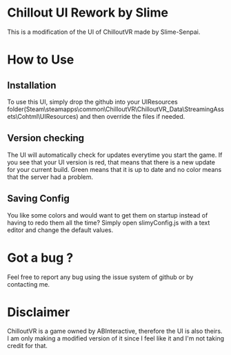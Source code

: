 # Chillout UI Rework by Slime
This is a modification of the UI of ChilloutVR made by Slime-Senpai.

# How to Use
## Installation
To use this UI, simply drop the github into your UIResources folder(Steam\steamapps\common\ChilloutVR\ChilloutVR_Data\StreamingAssets\Cohtml\UIResources)
and then override the files if needed.

## Version checking
The UI will automatically check for updates everytime you start the game. If you see that your UI version is red, that means that there is a new update for your current build. Green means that it is up to date and no color means that the server had a problem.

## Saving Config
You like some colors and would want to get them on startup instead of having to redo them all the time? Simply open slimyConfig.js with a text editor and change the default values.

# Got a bug ?
Feel free to report any bug using the issue system of github or by contacting me.

# Disclaimer
ChilloutVR is a game owned by ABInteractive, therefore the UI is also theirs.
I am only making a modified version of it since I feel like it and I'm not taking credit for that.
